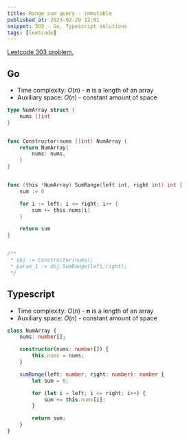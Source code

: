 ```yaml
---
title: Range sum query - immutable
published_at: 2023-02-20 12:01
snippet: 303 - Go, Typescript solutions
tags: [leetcode]
---
```


[Leetcode 303 problem.](https://leetcode.com/problems/range-sum-query-immutable/)

## Go

- Time complexity: $O(n)$ - **n** is a length of an array
- Auxiliary space: $O(n)$ - constant amount of space

```go
type NumArray struct {
    nums []int
}


func Constructor(nums []int) NumArray {
    return NumArray{
        nums: nums,
    }
}


func (this *NumArray) SumRange(left int, right int) int {
    sum := 0

    for i := left; i <= right; i++ {
        sum += this.nums[i]
    }

    return sum
}


/**
 * obj := Constructor(nums);
 * param_1 := obj.SumRange(left,right);
 */
```

## Typescript

- Time complexity: $O(n)$ - **n** is a length of an array
- Auxiliary space: $O(n)$ - constant amount of space

```typescript
class NumArray {
    nums: number[];

    constructor(nums: number[]) {
        this.nums = nums;
    }

    sumRange(left: number, right: number): number {
        let sum = 0;

        for (let i = left; i <= right; i++) {
            sum += this.nums[i];
        }

        return sum;
    }
}
```